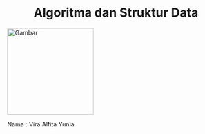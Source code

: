 <h1 style="text-align: center">Algoritma dan Struktur Data</h1>

<img src="https://static.wikia.nocookie.net/logopedia/images/8/8a/Politeknik_Negeri_Malang.png/revision/latest?cb=20190922202558" alt="Gambar" style="height: 200px">

Nama : Vira Alfita Yunia
